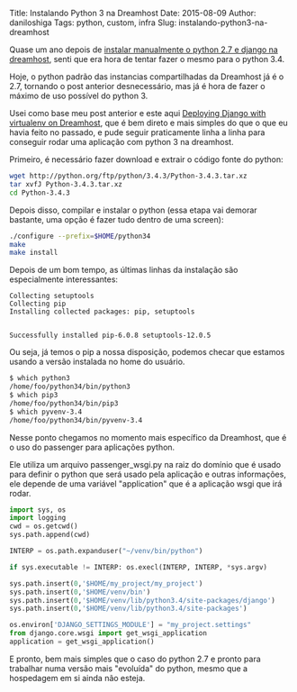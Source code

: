 Title: Instalando Python 3 na Dreamhost
Date: 2015-08-09
Author: daniloshiga
Tags: python, custom, infra
Slug: instalando-python3-na-dreamhost

Quase um ano depois de [instalar manualmente o python 2.7 e django na
dreamhost]({filename}instalando-python-e-django-na-dreamhost.md), senti que era
hora de tentar fazer o mesmo para o python 3.4.

Hoje, o python padrão das instancias compartilhadas da Dreamhost já é o 2.7,
tornando o post anterior desnecessário, mas já é hora de fazer o máximo de uso
possível do python 3.

Usei como base meu post anterior e este aqui [Deploying Django with virtualenv
on Dreamhost][], que é bem direto e mais simples do que o que eu havia feito no
passado, e pude seguir praticamente linha a linha para conseguir rodar uma
aplicação com python 3 na dreamhost.

Primeiro, é necessário fazer download e extrair o código fonte do python:

```bash
wget http://python.org/ftp/python/3.4.3/Python-3.4.3.tar.xz
tar xvfJ Python-3.4.3.tar.xz 
cd Python-3.4.3
```

Depois disso, compilar e instalar o python (essa etapa vai demorar bastante,
uma opção é fazer tudo dentro de uma screen):

```bash
./configure --prefix=$HOME/python34
make
make install
```

Depois de um bom tempo, as últimas linhas da instalação são especialmente
interessantes:

```
Collecting setuptools
Collecting pip
Installing collected packages: pip, setuptools


Successfully installed pip-6.0.8 setuptools-12.0.5
```

Ou seja, já temos o pip a nossa disposição, podemos checar que estamos usando a
versão instalada no home do usuário.

```bash
$ which python3
/home/foo/python34/bin/python3
$ which pip3
/home/foo/python34/bin/pip3
$ which pyvenv-3.4
/home/foo/python34/bin/pyvenv-3.4
```

Nesse ponto chegamos no momento mais específico da Dreamhost, que é o uso do
passenger para aplicações python.

Ele utiliza um arquivo passenger_wsgi.py na raiz do domínio que é usado para
definir o python que será usado pela aplicação e outras informações, ele
depende de uma variável "application" que é a aplicação wsgi que irá rodar.

```python
import sys, os
import logging
cwd = os.getcwd()
sys.path.append(cwd)

INTERP = os.path.expanduser("~/venv/bin/python")

if sys.executable != INTERP: os.execl(INTERP, INTERP, *sys.argv)

sys.path.insert(0,'$HOME/my_project/my_project')
sys.path.insert(0,'$HOME/venv/bin')
sys.path.insert(0,'$HOME/venv/lib/python3.4/site-packages/django')
sys.path.insert(0,'$HOME/venv/lib/python3.4/site-packages')

os.environ['DJANGO_SETTINGS_MODULE'] = "my_project.settings"
from django.core.wsgi import get_wsgi_application
application = get_wsgi_application()
```

E pronto, bem mais simples que o caso do python 2.7 e pronto para trabalhar
numa versão mais "evoluída" do python, mesmo que a hospedagem em si ainda não
esteja.


[Deploying Django with virtualenv on Dreamhost]: http://brobin.me/blog/2015/3/22/deploying-django-with-virtualenv-on-dreamhost
